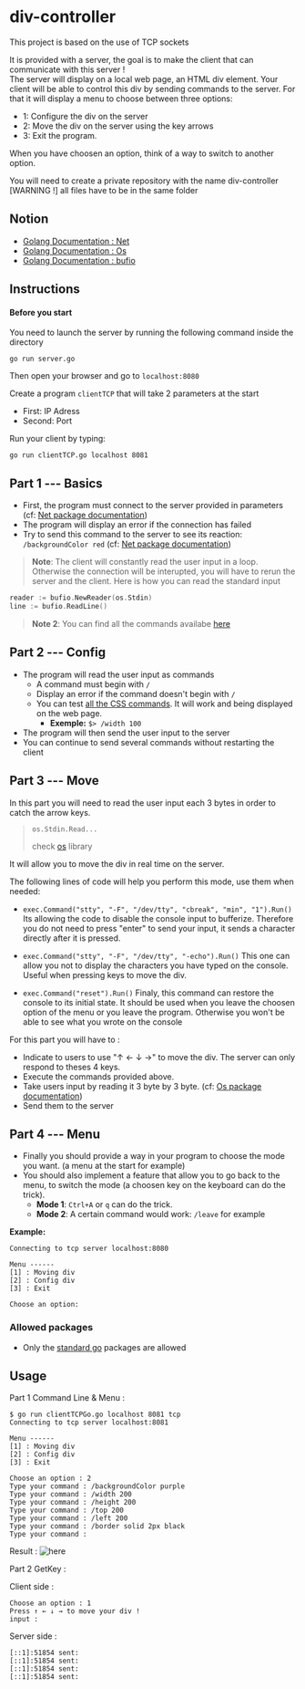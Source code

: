 # div-controller
This project is based on the use of TCP sockets

It is provided with a server, the goal is to make the client that can communicate with this server !  
The server will display on a local web page, an HTML div element. Your client will be able to control this div by sending commands to the server.
For that it will display a menu to choose between three options:
- 1: Configure the div on the server
- 2: Move the div on the server using the key arrows
- 3: Exit the program.

When you have choosen an option, think of a way to switch to another option.

You will need to create a private repository with the name div-controller  
[WARNING !] all files have to be in the same folder

## Notion

* [Golang Documentation : Net](https://pkg.go.dev/net)
* [Golang Documentation : Os](https://pkg.go.dev/os)
* [Golang Documentation : bufio](https://pkg.go.dev/bufio)

## Instructions

#### Before you start

You need to launch the server by running the following command inside the directory
```
go run server.go
```
Then open your browser and go to `localhost:8080`

Create a program `clientTCP` that will take 2 parameters at the start
* First: IP Adress
* Second: Port

Run your client by typing:
```
go run clientTCP.go localhost 8081
```

## Part 1 --- Basics
* First, the program must connect to the server provided in parameters (cf: [Net package documentation](https://pkg.go.dev/net))
* The program will display an error if the connection has failed
* Try to send this command to the server to see its reaction: `/backgroundColor red` (cf: [Net package documentation](https://pkg.go.dev/net))

> **Note**: The client will constantly read the user input in a loop. Otherwise the connection will be interupted, you will have to rerun the server and the client.
> Here is how you can read the standard input
> 
``` go
reader := bufio.NewReader(os.Stdin)
line := bufio.ReadLine()
```

> **Note 2**: You can find all the commands availabe [here](https://www.w3schools.com/jsref/dom_obj_style.asp)

## Part 2 --- Config
* The program will read the user input as commands
  * A command must begin with `/`
  * Display an error if the command doesn't begin with `/`
  * You can test [all the CSS commands](https://www.w3schools.com/jsref/dom_obj_style.asp). It will work and being displayed on the web page.
    - **Exemple:** `$> /width 100` 
* The program will then send the user input to the server
* You can continue to send several commands without restarting the client

## Part 3 --- Move
In this part you will need to read the user input each 3 bytes in order to catch the arrow keys.
> ```os.Stdin.Read...``` 
>
> check [os](https://pkg.go.dev/os) library

It will allow you to move the div in real time on the server.

The following lines of code will help you perform this mode, use them when needed:  

* `exec.Command("stty", "-F", "/dev/tty", "cbreak", "min", "1").Run()`
Its allowing the code to disable the console input to bufferize. Therefore you do not need to press "enter" to send your input, it sends a character directly after it is pressed.

* `exec.Command("stty", "-F", "/dev/tty", "-echo").Run()`
This one can allow you not to display the characters you have typed on the console. Useful when pressing keys to move the div.

* `exec.Command("reset").Run()`
Finaly, this command can restore the console to its initial state. It should be used when you leave the choosen option of the menu or you leave the program. Otherwise you won't be able to see what you wrote on the console

For this part you will have to :
* Indicate to users to use "↑ ← ↓ →" to move the div. The server can only respond to theses 4 keys.
* Execute the commands provided above.
* Take users input by reading it 3 byte by 3 byte. (cf: [Os package documentation](https://pkg.go.dev/os))
* Send them to the server

## Part 4 --- Menu
- Finally you should provide a way in your program to choose the mode you want. (a menu at the start for example)
- You should also implement a feature that allow you to go back to the menu, to switch the mode (a choosen key on the keyboard can do the trick).
    - **Mode 1**: `Ctrl+A` or `q` can do the trick.
    - **Mode 2**: A certain command would work: `/leave` for example

**Example:**
```
Connecting to tcp server localhost:8080

Menu ------
[1] : Moving div
[2] : Config div
[3] : Exit

Choose an option:
``` 


### Allowed packages
* Only the [standard go](https://pkg.go.dev/std) packages are allowed

## Usage

Part 1 Command Line & Menu : 

    $ go run clientTCPGo.go localhost 8081 tcp
    Connecting to tcp server localhost:8081
    
    Menu ------
    [1] : Moving div
    [2] : Config div
    [3] : Exit
 
    Choose an option : 2
    Type your command : /backgroundColor purple
    Type your command : /width 200
    Type your command : /height 200
    Type your command : /top 200
    Type your command : /left 200
    Type your command : /border solid 2px black
    Type your command :

Result : ![here](https://i.imgur.com/ERBwGDW.png)

Part 2 GetKey : 

Client side :

    Choose an option : 1
    Press ↑ ← ↓ → to move your div !
    input :

Server side : 

    [::1]:51854 sent: 
    [::1]:51854 sent: 
    [::1]:51854 sent: 
    [::1]:51854 sent: 






    
